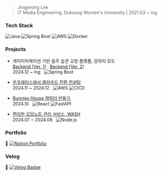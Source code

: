> Jingyeong Lee  
> IT Media Engineering, Duksung Women's University | 2021.03 ~ ing

### Tech Stack
![Java](https://img.shields.io/badge/Java-007396?style=flat&logo=java&logoColor=white)
![Spring Boot](https://img.shields.io/badge/Spring%20Boot-6DB33F?style=flat&logo=springboot&logoColor=white)
![AWS](https://img.shields.io/badge/AWS-232F3E?style=flat&logo=amazonaws&logoColor=white)
![Docker](https://img.shields.io/badge/Docker-2496ED?style=flat&logo=docker&logoColor=white)

### Projects
- 게이미피케이션 기반 음주 습관 교정 플랫폼, 강아지 모드  
  [Backend (Ver. 1)](https://github.com/PuppyMode-org/PuppyMode-Server) · [Backend (Ver. 2)](https://github.com/NEW-PuppyMode/PuppyMode-Server)  
  2024.12 ~ ing &nbsp; ![Spring Boot](https://img.shields.io/badge/Spring%20Boot-6DB33F?style=flat&logo=springboot&logoColor=white)

- [온프레미스에서 클라우드 전환 컨설팅](https://github.com/SeSAC-Final-Team1)  
  2024.11 ~ 2024.12 &nbsp; ![AWS](https://img.shields.io/badge/AWS-232F3E?style=flat&logo=amazonaws&logoColor=white) ![CICD](https://img.shields.io/badge/CICD-0072C6?style=flat&logo=circleci&logoColor=white)  

- [Bunnies House 캐릭터 만들기](https://github.com/alschlee/SeSAC-Mini-Project3)  
  2024.10 &nbsp; ![React](https://img.shields.io/badge/React-61DAFB?style=flat&logo=react&logoColor=black) ![FastAPI](https://img.shields.io/badge/FastAPI-009688?style=flat&logo=fastapi&logoColor=white)

- [편리한 오답노트 관리 서비스, WASH](https://github.com/Team-Wash/Wash-Server)  
  2024.07 ~ 2024.08 &nbsp; ![Node.js](https://img.shields.io/badge/Node.js-339933?style=flat&logo=node.js&logoColor=white)

### Portfolio
🔗 [![Notion Portfolio](https://img.shields.io/badge/Notion-000000?style=flat&logo=notion&logoColor=white)](https://shorthaired-crush-256.notion.site/1661f2ea9c968000bfa4d5ca3167e48a?pvs=4)

### Velog
🔗 [![Velog Badge](https://img.shields.io/badge/Velog-20C997?style=flat&logo=velog&logoColor=white)](https://velog.io/@leejk1072)
